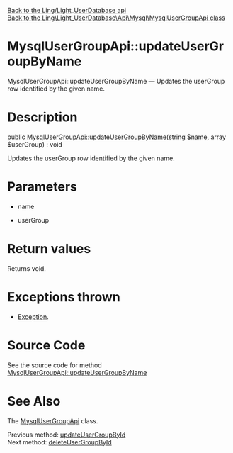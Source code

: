 [Back to the Ling/Light_UserDatabase api](https://github.com/lingtalfi/Light_UserDatabase/blob/master/doc/api/Ling/Light_UserDatabase.md)<br>
[Back to the Ling\Light_UserDatabase\Api\Mysql\MysqlUserGroupApi class](https://github.com/lingtalfi/Light_UserDatabase/blob/master/doc/api/Ling/Light_UserDatabase/Api/Mysql/MysqlUserGroupApi.md)


MysqlUserGroupApi::updateUserGroupByName
================



MysqlUserGroupApi::updateUserGroupByName — Updates the userGroup row identified by the given name.




Description
================


public [MysqlUserGroupApi::updateUserGroupByName](https://github.com/lingtalfi/Light_UserDatabase/blob/master/doc/api/Ling/Light_UserDatabase/Api/Mysql/MysqlUserGroupApi/updateUserGroupByName.md)(string $name, array $userGroup) : void




Updates the userGroup row identified by the given name.




Parameters
================


- name

    

- userGroup

    


Return values
================

Returns void.


Exceptions thrown
================

- [Exception](http://php.net/manual/en/class.exception.php).&nbsp;







Source Code
===========
See the source code for method [MysqlUserGroupApi::updateUserGroupByName](https://github.com/lingtalfi/Light_UserDatabase/blob/master/Api/Mysql/MysqlUserGroupApi.php#L131-L137)


See Also
================

The [MysqlUserGroupApi](https://github.com/lingtalfi/Light_UserDatabase/blob/master/doc/api/Ling/Light_UserDatabase/Api/Mysql/MysqlUserGroupApi.md) class.

Previous method: [updateUserGroupById](https://github.com/lingtalfi/Light_UserDatabase/blob/master/doc/api/Ling/Light_UserDatabase/Api/Mysql/MysqlUserGroupApi/updateUserGroupById.md)<br>Next method: [deleteUserGroupById](https://github.com/lingtalfi/Light_UserDatabase/blob/master/doc/api/Ling/Light_UserDatabase/Api/Mysql/MysqlUserGroupApi/deleteUserGroupById.md)<br>

